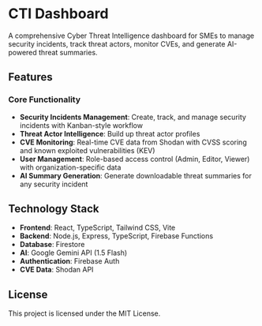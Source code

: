 # CTI Dashboard

A comprehensive Cyber Threat Intelligence dashboard for SMEs to manage security incidents, track threat actors, monitor CVEs, and generate AI-powered threat summaries.

## Features

### Core Functionality
- **Security Incidents Management**: Create, track, and manage security incidents with Kanban-style workflow
- **Threat Actor Intelligence**: Build up threat actor profiles
- **CVE Monitoring**: Real-time CVE data from Shodan with CVSS scoring and known exploited vulnerabilities (KEV)
- **User Management**: Role-based access control (Admin, Editor, Viewer) with organization-specific data
- **AI Summary Generation**: Generate downloadable threat summaries for any security incident


## Technology Stack

- **Frontend**: React, TypeScript, Tailwind CSS, Vite
- **Backend**: Node.js, Express, TypeScript, Firebase Functions
- **Database**: Firestore
- **AI**: Google Gemini API (1.5 Flash)
- **Authentication**: Firebase Auth
- **CVE Data**: Shodan API


## License

This project is licensed under the MIT License.